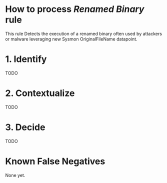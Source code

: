 # How to process *Renamed Binary* rule
This rule Detects the execution of a renamed binary often used by attackers or malware leveraging new Sysmon OriginalFileName datapoint.

# 1. Identify
TODO

# 2. Contextualize
TODO

# 3. Decide
TODO

# Known False Negatives
None yet.
